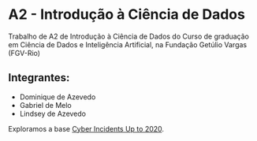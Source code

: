# A2 - Introdução à Ciência de Dados
Trabalho de A2 de Introdução à Ciência de Dados do Curso de graduação em Ciência de Dados e Inteligência Artificial, na Fundação Getúlio Vargas (FGV-Rio)

## Integrantes:
* Dominique de Azevedo
* Gabriel de Melo
* Lindsey de Azevedo

Exploramos a base [Cyber Incidents Up to 2020](#https://www.kaggle.com/fireballbyedimyrnmom/cyber-incidents-up-to-2020).
